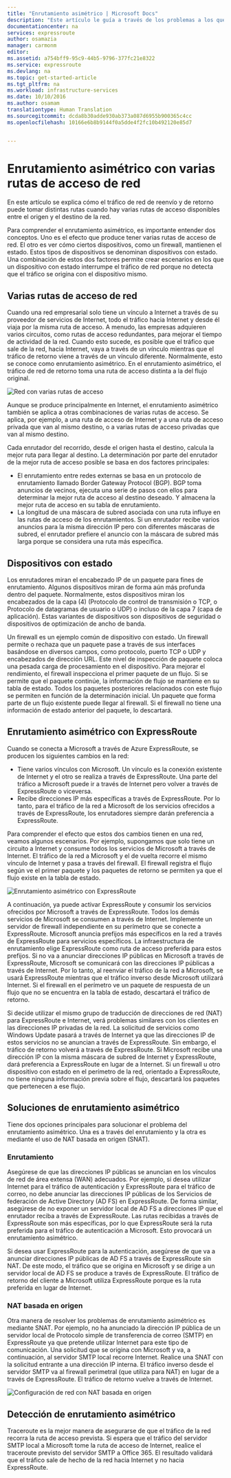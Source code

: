 ```yaml
---
title: "Enrutamiento asimétrico | Microsoft Docs"
description: "Este artículo le guía a través de los problemas a los que se puede enfrentar un cliente con enrutamiento asimétrico en una red que tiene varios vínculos a un destino."
documentationcenter: na
services: expressroute
author: osamazia
manager: carmonm
editor: 
ms.assetid: a754bff9-95c9-44b5-9796-377fc21e8322
ms.service: expressroute
ms.devlang: na
ms.topic: get-started-article
ms.tgt_pltfrm: na
ms.workload: infrastructure-services
ms.date: 10/10/2016
ms.author: osamam
translationtype: Human Translation
ms.sourcegitcommit: dcda8b30adde930ab373a087d6955b900365c4cc
ms.openlocfilehash: 10166e6b8b9144f0a5dde4f2fc10b492120e85d7


---
```

# <a name="asymmetric-routing-with-multiple-network-paths"></a>Enrutamiento asimétrico con varias rutas de acceso de red
En este artículo se explica cómo el tráfico de red de reenvío y de retorno puede tomar distintas rutas cuando hay varias rutas de acceso disponibles entre el origen y el destino de la red.

Para comprender el enrutamiento asimétrico, es importante entender dos conceptos. Uno es el efecto que produce tener varias rutas de acceso de red. El otro es ver cómo ciertos dispositivos, como un firewall, mantienen el estado. Estos tipos de dispositivos se denominan dispositivos con estado. Una combinación de estos dos factores permite crear escenarios en los que un dispositivo con estado interrumpe el tráfico de red porque no detecta que el tráfico se origina con el dispositivo mismo.

## <a name="multiple-network-paths"></a>Varias rutas de acceso de red
Cuando una red empresarial solo tiene un vínculo a Internet a través de su proveedor de servicios de Internet, todo el tráfico hacia Internet y desde él viaja por la misma ruta de acceso. A menudo, las empresas adquieren varios circuitos, como rutas de acceso redundantes, para mejorar el tiempo de actividad de la red. Cuando esto sucede, es posible que el tráfico que sale de la red, hacia Internet, vaya a través de un vínculo mientras que el tráfico de retorno viene a través de un vínculo diferente. Normalmente, esto se conoce como enrutamiento asimétrico. En el enrutamiento asimétrico, el tráfico de red de retorno toma una ruta de acceso distinta a la del flujo original.

![Red con varias rutas de acceso](./media/expressroute-asymmetric-routing/AsymmetricRouting3.png)

Aunque se produce principalmente en Internet, el enrutamiento asimétrico también se aplica a otras combinaciones de varias rutas de acceso. Se aplica, por ejemplo, a una ruta de acceso de Internet y a una ruta de acceso privada que van al mismo destino, o a varias rutas de acceso privadas que van al mismo destino.

Cada enrutador del recorrido, desde el origen hasta el destino, calcula la mejor ruta para llegar al destino. La determinación por parte del enrutador de la mejor ruta de acceso posible se basa en dos factores principales:

* El enrutamiento entre redes externas se basa en un protocolo de enrutamiento llamado Border Gateway Protocol (BGP). BGP toma anuncios de vecinos, ejecuta una serie de pasos con ellos para determinar la mejor ruta de acceso al destino deseado. Y almacena la mejor ruta de acceso en su tabla de enrutamiento.
* La longitud de una máscara de subred asociada con una ruta influye en las rutas de acceso de los enrutamientos. Si un enrutador recibe varios anuncios para la misma dirección IP pero con diferentes máscaras de subred, el enrutador prefiere el anuncio con la máscara de subred más larga porque se considera una ruta más específica.

## <a name="stateful-devices"></a>Dispositivos con estado
Los enrutadores miran el encabezado IP de un paquete para fines de enrutamiento. Algunos dispositivos miran de forma aún más profunda dentro del paquete. Normalmente, estos dispositivos miran los encabezados de la capa (4) (Protocolo de control de transmisión o TCP, o Protocolo de datagramas de usuario o UDP) o incluso de la capa 7 (capa de aplicación). Estas variantes de dispositivos son dispositivos de seguridad o dispositivos de optimización de ancho de banda. 

Un firewall es un ejemplo común de dispositivo con estado. Un firewall permite o rechaza que un paquete pase a través de sus interfaces basándose en diversos campos, como protocolo, puerto TCP o UDP y encabezados de dirección URL. Este nivel de inspección de paquete coloca una pesada carga de procesamiento en el dispositivo. Para mejorar el rendimiento, el firewall inspecciona el primer paquete de un flujo. Si se permite que el paquete continúe, la información de flujo se mantiene en su tabla de estado. Todos los paquetes posteriores relacionados con este flujo se permiten en función de la determinación inicial. Un paquete que forma parte de un flujo existente puede llegar al firewall. Si el firewall no tiene una información de estado anterior del paquete, lo descartará.

## <a name="asymmetric-routing-with-expressroute"></a>Enrutamiento asimétrico con ExpressRoute
Cuando se conecta a Microsoft a través de Azure ExpressRoute, se producen los siguientes cambios en la red:

* Tiene varios vínculos con Microsoft. Un vínculo es la conexión existente de Internet y el otro se realiza a través de ExpressRoute. Una parte del tráfico a Microsoft puede ir a través de Internet pero volver a través de ExpressRoute o viceversa.
* Recibe direcciones IP más específicas a través de ExpressRoute. Por lo tanto, para el tráfico de la red a Microsoft de los servicios ofrecidos a través de ExpressRoute, los enrutadores siempre darán preferencia a ExpressRoute.

Para comprender el efecto que estos dos cambios tienen en una red, veamos algunos escenarios. Por ejemplo, supongamos que solo tiene un circuito a Internet y consume todos los servicios de Microsoft a través de Internet. El tráfico de la red a Microsoft y el de vuelta recorre el mismo vínculo de Internet y pasa a través del firewall. El firewall registra el flujo según ve el primer paquete y los paquetes de retorno se permiten ya que el flujo existe en la tabla de estado.

![Enrutamiento asimétrico con ExpressRoute](./media/expressroute-asymmetric-routing/AsymmetricRouting1.png)

A continuación, ya puede activar ExpressRoute y consumir los servicios ofrecidos por Microsoft a través de ExpressRoute. Todos los demás servicios de Microsoft se consumen a través de Internet. Implemente un servidor de firewall independiente en su perímetro que se conecte a ExpressRoute. Microsoft anuncia prefijos más específicos en la red a través de ExpressRoute para servicios específicos. La infraestructura de enrutamiento elige ExpressRoute como ruta de acceso preferida para estos prefijos. Si no va a anunciar direcciones IP públicas en Microsoft a través de ExpressRoute, Microsoft se comunicará con las direcciones IP públicas a través de Internet. Por lo tanto, al reenviar el tráfico de la red a Microsoft, se usará ExpressRoute mientras que el tráfico inverso desde Microsoft utilizará Internet. Si el firewall en el perímetro ve un paquete de respuesta de un flujo que no se encuentra en la tabla de estado, descartará el tráfico de retorno.

Si decide utilizar el mismo grupo de traducción de direcciones de red (NAT) para ExpressRoute e Internet, verá problemas similares con los clientes en las direcciones IP privadas de la red. La solicitud de servicios como Windows Update pasará a través de Internet ya que las direcciones IP de estos servicios no se anuncian a través de ExpressRoute. Sin embargo, el tráfico de retorno volverá a través de ExpressRoute. Si Microsoft recibe una dirección IP con la misma máscara de subred de Internet y ExpressRoute, dará preferencia a ExpressRoute en lugar de a Internet. Si un firewall u otro dispositivo con estado en el perímetro de la red, orientado a ExpressRoute, no tiene ninguna información previa sobre el flujo, descartará los paquetes que pertenecen a ese flujo.

## <a name="asymmetric-routing-solutions"></a>Soluciones de enrutamiento asimétrico
Tiene dos opciones principales para solucionar el problema del enrutamiento asimétrico. Una es a través del enrutamiento y la otra es mediante el uso de NAT basada en origen (SNAT).

### <a name="routing"></a>Enrutamiento
Asegúrese de que las direcciones IP públicas se anuncian en los vínculos de red de área extensa (WAN) adecuados. Por ejemplo, si desea utilizar Internet para el tráfico de autenticación y ExpressRoute para el tráfico de correo, no debe anunciar las direcciones IP públicas de los Servicios de federación de Active Directory (AD FS) en ExpressRoute. De forma similar, asegúrese de no exponer un servidor local de AD FS a direcciones IP que el enrutador reciba a través de ExpressRoute. Las rutas recibidas a través de ExpressRoute son más específicas, por lo que ExpressRoute será la ruta preferida para el tráfico de autenticación a Microsoft. Esto provocará un enrutamiento asimétrico.

Si desea usar ExpressRoute para la autenticación, asegúrese de que va a anunciar direcciones IP públicas de AD FS a través de ExpressRoute sin NAT. De este modo, el tráfico que se origina en Microsoft y se dirige a un servidor local de AD FS se produce a través de ExpressRoute. El tráfico de retorno del cliente a Microsoft utiliza ExpressRoute porque es la ruta preferida en lugar de Internet.

### <a name="source-based-nat"></a>NAT basada en origen
Otra manera de resolver los problemas de enrutamiento asimétrico es mediante SNAT. Por ejemplo, no ha anunciado la dirección IP pública de un servidor local de Protocolo simple de transferencia de correo (SMTP) en ExpressRoute ya que pretende utilizar Internet para este tipo de comunicación. Una solicitud que se origina con Microsoft y va, a continuación, al servidor SMTP local recorre Internet. Realice una SNAT con la solicitud entrante a una dirección IP interna. El tráfico inverso desde el servidor SMTP va al firewall perimetral (que utiliza para NAT) en lugar de a través de ExpressRoute. El tráfico de retorno vuelve a través de Internet.

![Configuración de red con NAT basada en origen](./media/expressroute-asymmetric-routing/AsymmetricRouting2.png)

## <a name="asymmetric-routing-detection"></a>Detección de enrutamiento asimétrico
Traceroute es la mejor manera de asegurarse de que el tráfico de la red recorra la ruta de acceso prevista. Si espera que el tráfico del servidor SMTP local a Microsoft tome la ruta de acceso de Internet, realice el traceroute previsto del servidor SMTP a Office 365. El resultado validará que el tráfico sale de hecho de la red hacia Internet y no hacia ExpressRoute.




<!--HONumber=Dec16_HO2-->


